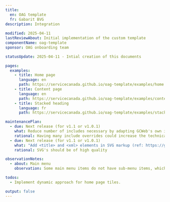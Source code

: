 ```yaml
---
title:
  en: OAG template
  fr: Gabarit BVG
description: Integration 
  
modified: 2025-04-11
lastReviewAbout: Initial implementation of the custom template
componentName: oag-template
sponsor: OAG onboarding team

statusUpdate: 2025-04-11 - Intial creation of this documents

pages:
  examples:
    - title: Home page
      language: en
      path: https://servicecanada.github.io/oag-template/examples/home.html
    - title: Content page
      language: en
      path: https://servicecanada.github.io/oag-template/examples/content.html
    - title: Stacked heading
      language: fr
      path: https://servicecanada.github.io/oag-template/examples/stacked-heading.html

maintenancePlan:
  - due: Next release (for v1.1 or v1.0.1)
    what: Reduce number of includes necessary by adapting GCWeb's own includes
    rational: Having many include overrides could increase the technical debt of this project. By adapting GCWeb Jekyll to leverage different parameters, we'll be able to minimize the need for include overrides.
  - due: Next release (for v1.1 or v1.0.1)
    what: "Add <title> and <xml> elements in SVG markup (ref: https://github.com/wet-boew/GCWeb/blob/master/sites/assets/sig-blk-en.svg?short_path=5922cb9)"
    rational: SVG's should be of high quality

observationNotes:
  - about: Main menu
    observation: Some main menu items do not have sub-menu items, which is not standard for the main menu.

todos:
  - Implement dynamic approach for home page tiles.

output: false
---
```

